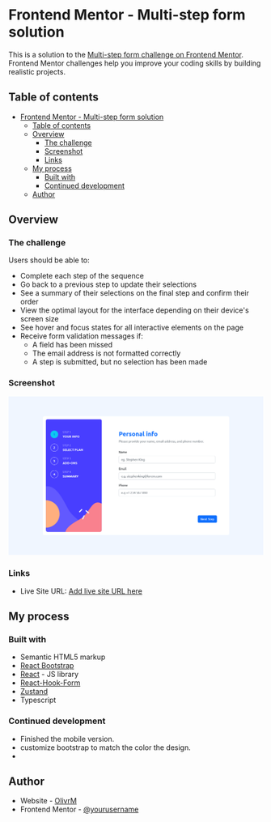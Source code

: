# Frontend Mentor - Multi-step form solution

This is a solution to the [Multi-step form challenge on Frontend Mentor](https://www.frontendmentor.io/challenges/multistep-form-YVAnSdqQBJ). Frontend Mentor challenges help you improve your coding skills by building realistic projects. 

## Table of contents

- [Frontend Mentor - Multi-step form solution](#frontend-mentor---multi-step-form-solution)
  - [Table of contents](#table-of-contents)
  - [Overview](#overview)
    - [The challenge](#the-challenge)
    - [Screenshot](#screenshot)
    - [Links](#links)
  - [My process](#my-process)
    - [Built with](#built-with)
    - [Continued development](#continued-development)
  - [Author](#author)



## Overview

### The challenge

Users should be able to:

- Complete each step of the sequence
- Go back to a previous step to update their selections
- See a summary of their selections on the final step and confirm their order
- View the optimal layout for the interface depending on their device's screen size
- See hover and focus states for all interactive elements on the page
- Receive form validation messages if:
  - A field has been missed
  - The email address is not formatted correctly
  - A step is submitted, but no selection has been made

### Screenshot

![](./screenshot.png)


### Links

- Live Site URL: [Add live site URL here](https://multi-step-form.mathurinolivier.com)

## My process

### Built with

- Semantic HTML5 markup
- [React Bootstrap](https://react-bootstrap.github.io/)
- [React](https://reactjs.org/) - JS library
- [React-Hook-Form](https://react-hook-form.com/)
- [Zustand](https://github.com/pmndrs/zustand)
- Typescript


### Continued development

- Finished the mobile version.
- customize bootstrap to match the color the design.
- 

## Author

- Website - [OlivrM](https://www.mathurinolivier.com)
- Frontend Mentor - [@yourusername](https://www.frontendmentor.io/profile/yourusername)




